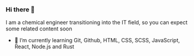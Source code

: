 ### Hi there 👋

I am a chemical engineer transitioning into the IT field, so you can expect some related content soon

- 🌱 I’m currently learning Git, Github, HTML, CSS, SCSS, JavaScript, React, Node.js and Rust
 
<!--
**javiearth/javiearth** is a ✨ _special_ ✨ repository because its `README.md` (this file) appears on your GitHub profile.

Here are some ideas to get you started:

- 🔭 I’m currently working on ...
- 🌱 I’m currently learning ...
- 👯 I’m looking to collaborate on ...
- 🤔 I’m looking for help with ...
- 💬 Ask me about ...
- 📫 How to reach me: ...
- 😄 Pronouns: ...
- ⚡ Fun fact: ...
-->
